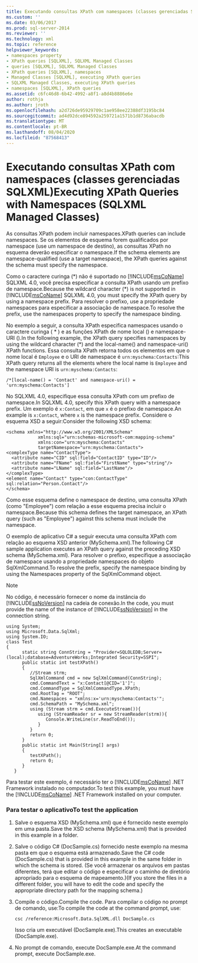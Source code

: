 ```yaml
---
title: Executando consultas XPath com namespaces (classes gerenciadas SQLXML) | Microsoft Docs
ms.custom: ''
ms.date: 03/06/2017
ms.prod: sql-server-2014
ms.reviewer: ''
ms.technology: xml
ms.topic: reference
helpviewer_keywords:
- namespaces property
- XPath queries [SQLXML], SQLXML Managed Classes
- queries [SQLXML], SQLXML Managed Classes
- XPath queries [SQLXML], namespaces
- Managed Classes [SQLXML], executing XPath queries
- SQLXML Managed Classes, executing XPath queries
- namespaces [SQLXML], XPath queries
ms.assetid: c6fc46d8-6b42-4992-a8f1-a8d4b8886e6e
author: rothja
ms.author: jroth
ms.openlocfilehash: a2d726de95929709c1ae958ee22388df3195bc84
ms.sourcegitcommit: ad4d92dce894592a259721a1571b1d8736abacdb
ms.translationtype: MT
ms.contentlocale: pt-BR
ms.lasthandoff: 08/04/2020
ms.locfileid: "87568413"
---
```

# <a name="executing-xpath-queries-with-namespaces-sqlxml-managed-classes"></a><span data-ttu-id="34b75-102">Executando consultas XPath com namespaces (classes gerenciadas SQLXML)</span><span class="sxs-lookup"><span data-stu-id="34b75-102">Executing XPath Queries with Namespaces (SQLXML Managed Classes)</span></span>
  <span data-ttu-id="34b75-103">As consultas XPath podem incluir namespaces.</span><span class="sxs-lookup"><span data-stu-id="34b75-103">XPath queries can include namespaces.</span></span> <span data-ttu-id="34b75-104">Se os elementos de esquema forem qualificados por namespace (use um namespace de destino), as consultas XPath no esquema deverão especificar o namespace.</span><span class="sxs-lookup"><span data-stu-id="34b75-104">If the schema elements are namespace-qualified (use a target namespace), the XPath queries against the schema must specify the namespace.</span></span>  
  
 <span data-ttu-id="34b75-105">Como o caractere curinga (\*) não é suportado no [!INCLUDE[msCoName](../../../includes/msconame-md.md)] SQLXML 4.0, você precisa especificar a consulta XPath usando um prefixo de namespace.</span><span class="sxs-lookup"><span data-stu-id="34b75-105">Because the wildcard character (\*) is not supported in [!INCLUDE[msCoName](../../../includes/msconame-md.md)] SQLXML 4.0, you must specify the XPath query by using a namespace prefix.</span></span> <span data-ttu-id="34b75-106">Para resolver o prefixo, use a propriedade namespaces para especificar a associação de namespace.</span><span class="sxs-lookup"><span data-stu-id="34b75-106">To resolve the prefix, use the namespaces property to specify the namespace binding.</span></span>  
  
 <span data-ttu-id="34b75-107">No exemplo a seguir, a consulta XPath especifica namespaces usando o caractere curinga ( \* ) e as funções XPath de nome local () e namespace-URI ().</span><span class="sxs-lookup"><span data-stu-id="34b75-107">In the following example, the XPath query specifies namespaces by using the wildcard character (\*) and the local-name() and namespace-uri() XPath functions.</span></span> <span data-ttu-id="34b75-108">Essa consulta XPath retorna todos os elementos em que o nome local é `Employee` e o URI de namespace é `urn:myschema:Contacts`:</span><span class="sxs-lookup"><span data-stu-id="34b75-108">This XPath query returns all the elements where the local name is `Employee` and the namespace URI is `urn:myschema:Contacts`:</span></span>  
  
```  
/*[local-name() = 'Contact' and namespace-uri() = 'urn:myschema:Contacts']  
```  
  
 <span data-ttu-id="34b75-109">No SQLXML 4.0, especifique essa consulta XPath com um prefixo de namespace.</span><span class="sxs-lookup"><span data-stu-id="34b75-109">In SQLXML 4.0, specify this XPath query with a namespace prefix.</span></span> <span data-ttu-id="34b75-110">Um exemplo é `x:Contact`, em que `x` é o prefixo de namespace.</span><span class="sxs-lookup"><span data-stu-id="34b75-110">An example is `x:Contact`, where `x` is the namespace prefix.</span></span> <span data-ttu-id="34b75-111">Considere o esquema XSD a seguir:</span><span class="sxs-lookup"><span data-stu-id="34b75-111">Consider the following XSD schema:</span></span>  
  
```  
<schema xmlns="http://www.w3.org/2001/XMLSchema"  
            xmlns:sql="urn:schemas-microsoft-com:mapping-schema"  
            xmlns:con="urn:myschema:Contacts"  
            targetNamespace="urn:myschema:Contacts">  
<complexType name="ContactType">  
  <attribute name="CID" sql:field="ContactID" type="ID"/>  
  <attribute name="FName" sql:field="FirstName" type="string"/>  
  <attribute name="LName" sql:field="LastName"/>   
</complexType>  
<element name="Contact" type="con:ContactType" sql:relation="Person.Contact"/>  
</schema>  
```  
  
 <span data-ttu-id="34b75-112">Como esse esquema define o namespace de destino, uma consulta XPath (como "Employee") com relação a esse esquema precisa incluir o namespace.</span><span class="sxs-lookup"><span data-stu-id="34b75-112">Because this schema defines the target namespace, an XPath query (such as "Employee") against this schema must include the namespace.</span></span>  
  
 <span data-ttu-id="34b75-113">O exemplo de aplicativo C# a seguir executa uma consulta XPath com relação ao esquema XSD anterior (MySchema.xml).</span><span class="sxs-lookup"><span data-stu-id="34b75-113">The following C# sample application executes an XPath query against the preceding XSD schema (MySchema.xml).</span></span> <span data-ttu-id="34b75-114">Para resolver o prefixo, especifique a associação de namespace usando a propriedade namespaces do objeto SqlXmlCommand.</span><span class="sxs-lookup"><span data-stu-id="34b75-114">To resolve the prefix, specify the namespace binding by using the Namespaces property of the SqlXmlCommand object.</span></span>  
  
> [!NOTE]  
>  <span data-ttu-id="34b75-115">No código, é necessário fornecer o nome da instância do [!INCLUDE[ssNoVersion](../../../includes/ssnoversion-md.md)] na cadeia de conexão.</span><span class="sxs-lookup"><span data-stu-id="34b75-115">In the code, you must provide the name of the instance of [!INCLUDE[ssNoVersion](../../../includes/ssnoversion-md.md)] in the connection string.</span></span>  
  
```  
using System;  
using Microsoft.Data.SqlXml;  
using System.IO;  
class Test  
{  
      static string ConnString = "Provider=SQLOLEDB;Server=(local);database=AdventureWorks;Integrated Security=SSPI";  
      public static int testXPath()  
      {  
         //Stream strm;  
         SqlXmlCommand cmd = new SqlXmlCommand(ConnString);  
         cmd.CommandText = "x:Contact[@CID='1']";  
         cmd.CommandType = SqlXmlCommandType.XPath;  
         cmd.RootTag = "ROOT";  
         cmd.Namespaces = "xmlns:x='urn:myschema:Contacts'";  
         cmd.SchemaPath = "MySchema.xml";  
         using (Stream strm = cmd.ExecuteStream()){  
            using (StreamReader sr = new StreamReader(strm)){  
               Console.WriteLine(sr.ReadToEnd());  
            }  
         }  
         return 0;  
      }  
      public static int Main(String[] args)  
      {  
         testXPath();  
         return 0;  
      }  
   }  
```  
  
 <span data-ttu-id="34b75-116">Para testar este exemplo, é necessário ter o [!INCLUDE[msCoName](../../../includes/msconame-md.md)] .NET Framework instalado no computador.</span><span class="sxs-lookup"><span data-stu-id="34b75-116">To test this example, you must have the [!INCLUDE[msCoName](../../../includes/msconame-md.md)] .NET Framework installed on your computer.</span></span>  
  
### <a name="to-test-the-application"></a><span data-ttu-id="34b75-117">Para testar o aplicativo</span><span class="sxs-lookup"><span data-stu-id="34b75-117">To test the application</span></span>  
  
1.  <span data-ttu-id="34b75-118">Salve o esquema XSD (MySchema.xml) que é fornecido neste exemplo em uma pasta.</span><span class="sxs-lookup"><span data-stu-id="34b75-118">Save the XSD schema (MySchema.xml) that is provided in this example in a folder.</span></span>  
  
2.  <span data-ttu-id="34b75-119">Salve o código C# (DocSample.cs) fornecido neste exemplo na mesma pasta em que o esquema está armazenado.</span><span class="sxs-lookup"><span data-stu-id="34b75-119">Save the C# code (DocSample.cs) that is provided in this example in the same folder in which the schema is stored.</span></span> <span data-ttu-id="34b75-120">(Se você armazenar os arquivos em pastas diferentes, terá que editar o código e especificar o caminho de diretório apropriado para o esquema de mapeamento.)</span><span class="sxs-lookup"><span data-stu-id="34b75-120">(If you store the files in a different folder, you will have to edit the code and specify the appropriate directory path for the mapping schema.)</span></span>  
  
3.  <span data-ttu-id="34b75-121">Compile o código.</span><span class="sxs-lookup"><span data-stu-id="34b75-121">Compile the code.</span></span> <span data-ttu-id="34b75-122">Para compilar o código no prompt de comando, use:</span><span class="sxs-lookup"><span data-stu-id="34b75-122">To compile the code at the command prompt, use:</span></span>  
  
    ```  
    csc /reference:Microsoft.Data.SqlXML.dll DocSample.cs  
    ```  
  
     <span data-ttu-id="34b75-123">Isso cria um executável (DocSample.exe).</span><span class="sxs-lookup"><span data-stu-id="34b75-123">This creates an executable (DocSample.exe).</span></span>  
  
4.  <span data-ttu-id="34b75-124">No prompt de comando, execute DocSample.exe.</span><span class="sxs-lookup"><span data-stu-id="34b75-124">At the command prompt, execute DocSample.exe.</span></span>  
  
  
